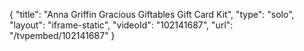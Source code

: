 {
    "title": "Anna Griffin Gracious Giftables Gift Card Kit",
    "type": "solo",
    "layout": "iframe-static",
    "videoId": "102141687",
    "url": "\/tvpembed\/102141687"
}